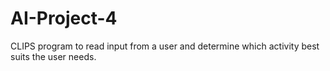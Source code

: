 # AI-Project-4
CLIPS program to read input from a user and determine which activity best suits the user needs.
